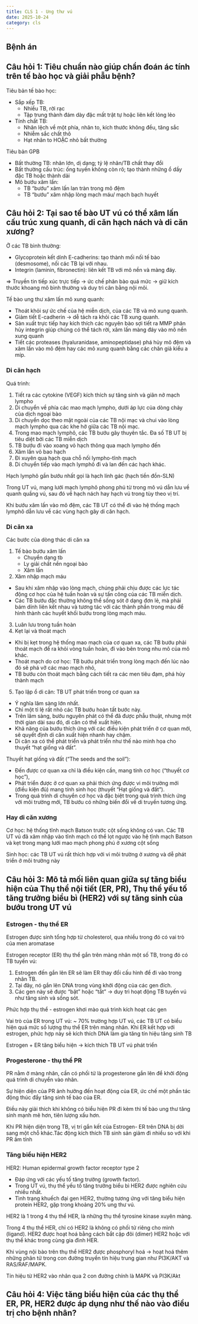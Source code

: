 ```yaml
---
title: CLS 1 - Ung thư vú
date: 2025-10-24
category: cls
---
```


## Bệnh án

## Câu hỏi 1: Tiêu chuẩn nào giúp chẩn đoán ác tính trên tế bào học và giải phẫu bệnh?

Tiêu bản tế bào học:

- Sắp xếp TB:
  - Nhiều TB, rời rạc
  - Tập trung thành đám dày đặc mất trật tự hoặc liên kết lỏng lẻo
- Tính chất TB:
  - Nhân lệch về một phía, nhân to, kích thước không đều, tăng sắc
  - Nhiễm sắc chất thô
  - Hạt nhân to HOẶC nhỏ bất thường

Tiêu bản GPB

- Bất thường TB: nhân lớn, dị dạng; tỷ lệ nhân/TB chất thay đổi
- Bất thường cấu trúc: ống tuyến không còn rõ; tạo thành những ổ dầy đặc TB hoặc thành dải
- Mô bướu xâm lấn:
  - TB “bướu” xâm lấn lan tràn trong mô đệm
  - TB “bướu” xâm nhập lòng mạch máu/ mạch bạch huyết

## Câu hỏi 2: Tại sao tế bào UT vú có thể xâm lấn cấu trúc xung quanh, di căn hạch nách và di căn xương?

Ở các TB bình thường:

- Glycoprotein kết dính E-cadherins: tạo thành mối nối tế bào (desmosome), nối các TB lại với nhau.
- Integrin (laminin, fibronectin): liên kết TB  với mô nền và màng đáy.

=> Truyền tin tiếp xúc trực tiếp -> ức chế phân bào quá mức -> giữ kích thước khoang mô bình thường và duy trì cân bằng nội môi.

Tế bào ung thư xâm lấn mô xung quanh:

- Thoát khỏi sự ức chế của hệ miễn dịch, của các TB và mô xung quanh.
- Giảm tiết E-cadherin -> dễ tách ra khỏi các TB xung quanh.
- Sản xuất trực tiếp hay kích thích các nguyên bào sợi tiết ra MMP phân hủy integrin giúp chúng có thể tách rời, xâm lấn màng đáy vào mô nền xung quanh
- Tiết các proteases (hyaluranidase, aminopeptidase) phá hủy mô đệm và xâm lấn vào mô đệm hay các mô xung quanh bằng các chân giả kiểu a míp.

### Di căn hạch

Quá trình:

1. Tiết ra các cytokine (VEGF) kích thích sự tăng sinh và giãn nở mạch lympho
2. Di chuyển về phía các mao mạch lympho, dưới áp lực của dòng chảy của dịch ngoại bào
3. Di chuyển dọc theo mặt ngoài của các TB nội mạc và chui vào lòng mạch lympho qua các khe hở giữa các TB nội mạc.
4. Trong mao mạch lymphô, các TB bướu gây thuyên tắc. Đa số TB UT bị tiêu diệt bởi các TB miễn dịch
5. TB bướu đi vào xoang vỏ hạch thông qua mạch lympho đến
6. Xâm lấn vỏ bao hạch
7. Đi xuyên qua hạch qua chỗ nối lympho-tĩnh mạch
8. Di chuyển tiếp vào mạch lymphô đi và lan đến các hạch khác.

Hạch lymphô gần bướu nhất gọi là hạch lính gác (hạch tiền đồn-SLN)

Trong UT vú, mạng lưới mạch lymphô phong phú từ trong mô vú dẫn lưu về quanh quầng vú, sau đó về hạch nách hay hạch vú trong tùy theo vị trí.

Khi bướu xâm lấn vào mô đệm, các TB UT có thể đi vào hệ thống mạch lymphô dẫn lưu về các vùng hạch gây di căn hạch.

### Di căn xa

Các bước của dòng thác di căn xa

1. Tế bào bướu xâm lấn
    - Chuyển dạng tb
    - Ly giải chất nền ngoại bào
    - Xâm lấn
2. Xâm nhập mạch máu
  - Sau khi xâm nhập vào lòng mạch, chúng phải chịu được các lực tác động cơ học của hệ tuần hoàn và sự tấn công của các TB miễn dịch.
  - Các TB bướu đặc thường không thể sống sót ở dạng đơn lẻ, mà phải bám dính liên kết nhau và tương tác với các thành phần trong máu để hình thành các huyết khối bướu trong lòng mạch máu.
3. Luân lưu trong tuần hoàn
4. Kẹt lại và thoát mạch
  - Khi bị kẹt trong hệ thống mao mạch của cơ quan xa, các TB bướu phải thoát mạch để ra khỏi vòng tuần hoàn, đi vào bên trong nhu mô của mô khác.
  - Thoát mạch do cơ học: TB bướu phát triển trong lòng mạch đến lúc nào đó sẽ phá vỡ các mao mạch nhỏ,
  - TB bướu còn thoát mạch bằng cách tiết ra các men tiêu đạm, phá hủy thành mạch
5. Tạo lập ổ di căn: TB UT phát triển trong cơ quan xa
  - Ý nghĩa lâm sàng lớn nhất.
  - Chỉ một tỉ lệ rất nhỏ các TB bướu hoàn tất bước này.
  - Trên lâm sàng, bướu nguyên phát có thể đã được phẫu thuật, nhưng một thời gian dài sau đó, di căn có thể xuất hiện.
  - Khả năng của bướu thích ứng với các điều kiện phát triển ở cơ quan mới, sẽ quyết định di căn xuất hiện nhanh hay chậm.
  - Di căn xa có thể phát triển và phát triển như thế nào minh họa cho thuyết “hạt giống và đất”.

Thuyết hạt giống và đất (“The seeds and the soil”):

- Đến được cơ quan xa chỉ là điều kiện cần, mang tính cơ học (“thuyết cơ học”),
- Phát triển được ở cơ quan xa phải thích ứng được vi môi trường mới (điều kiện đủ) mang tính sinh học (thuyết “Hạt giống và đất”).
- Trong quá trình di chuyển cơ học và đặc biệt trong quá trình thích ứng với môi trường mới, TB bướu có những biến đổi về di truyền tương ứng.

### Hay di căn xương

Cơ học: hệ thống tĩnh mạch Batson trước cột sống không có van. Các TB UT vú đã xâm nhập vào tĩnh mạch có thể lọt ngược vào hệ tĩnh mạch Batson và kẹt trong mạng lưới mao mạch phong phú ở xương cột sống

Sinh học: các TB UT vú rất thích hợp với vi môi trường ở xương và dễ phát triển ở môi trường này

## Câu hỏi 3: Mô tả mối liên quan giữa sự tăng biểu hiện của Thụ thể nội tiết (ER, PR), Thụ thể yếu tố tăng trưởng biểu bì (HER2) với sự tăng sinh của bướu trong UT vú

### Estrogen - thụ thể ER

Estrogen được sinh tổng hợp từ cholesterol, qua nhiều trong đó có vai trò của men aromatase

Estrogen receptor (ER) thụ thể gắn trên màng nhân một số TB, trong đó có TB tuyến vú:

1. Estrogen đến gắn lên ER sẽ làm ER thay đổi cấu hình để đi vào trong nhân TB.
2. Tại đây, nó gắn lên DNA trong vùng khởi động của các gen đích.
3. Các gen này sẽ được “bật” hoặc “tắt” -> duy trì hoạt động TB tuyến vú như tăng sinh và sống sót.

Phức hợp thụ thể - estrogen  khơi mào quá trình kích hoạt các gen

Vai trò của ER trong UT vú: ~ 70% trường hợp UT vú, các TB UT có biểu hiện quá mức số lượng thụ thể ER trên màng nhân. Khi ER kết hợp với estrogen, phức hợp này sẽ kích thích DNA làm gia tăng tín hiệu tăng sinh TB

Estrogen + ER tăng biểu hiện -> kích thích TB UT vú phát triển

### Progesterone - thụ thể PR

PR nằm ở màng nhân, cần có phối tử là progesterone gắn lên để khởi động quá trình di chuyển vào nhân.

Sự hiện diện của PR ảnh hưởng đến hoạt động của ER, ức chế một phần tác động thúc đẩy tăng sinh tế bào của ER.

Điều này giải thích khi không có biểu hiện PR đi kèm thì tế bào ung thư tăng sinh mạnh mẽ hơn, tiên lượng xấu hơn.

Khi PR hiện diện trong TB, vị trí gắn kết của Estrogen- ER trên DNA bị dời sang một chỗ
khác.Tác động kích thích TB sinh sản giảm đi nhiều so với khi PR âm tính

### Tăng biểu hiện HER2

HER2: Human epidermal growth factor receptor type 2

- Đáp ứng với các yếu tố tăng trưởng (growth factor).
- Trong UT vú, thụ thể yếu tố tăng trưởng biểu bì HER2 được nghiên cứu nhiều nhất.
- Tình trạng khuếch đại gen HER2, thường tương ứng với tăng biểu hiện protein HER2, gặp trong khoảng 20% ung thư vú.

HER2 là 1 trong 4 thụ thể HER, là những thụ thể tyrosine kinase xuyên màng.

Trong 4 thụ thể HER, chỉ có HER2 là không có phối tử riêng cho mình (ligand). HER2 được hoạt hoá bằng cách bắt cặp đôi (dimer) HER2 hoặc với thụ thể khác trong cùng gia đình HER.

Khi vùng nội bào trên thụ thể HER2 được phosphoryl hoá -> hoạt hoá thêm những phân tử trong con đường truyền tín hiệu trung gian như PI3K/AKT và RAS/RAF/MAPK.

Tín hiệu từ HER2 vào nhân qua 2 con đường chính là MAPK và PI3K/Akt

## Câu hỏi 4: Việc tăng biểu hiện của các thụ thể ER, PR, HER2 được áp dụng như thế nào vào điều trị cho bệnh nhân?
